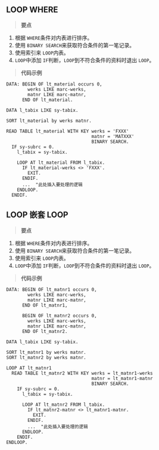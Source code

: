 ## LOOP WHERE

> **要点**

1. 根据 `WHERE`条件对内表进行排序。
2. 使用 `BINARY SEARCH`来获取符合条件的第一笔记录。
3. 使用索引来 `LOOP`内表。
4. `LOOP`中添加 `IF`判断，`LOOP`到不符合条件的资料时退出 `LOOP`。

> **代码示例**

```abap
DATA: BEGIN OF lt_material occurs 0,
        werks LIKE marc-werks,
        matnr LIKE marc-matnr,
      END OF lt_material.

DATA l_tabix LIKE sy-tabix.

SORT lt_material by werks matnr.

READ TABLE lt_material WITH KEY werks = 'FXXX'
                                matnr = 'MATXXX'
                                BINARY SEARCH.
  IF sy-subrc = 0.
    l_tabix = sy-tabix.

    LOOP AT lt_material FROM l_tabix.
      IF lt_material-werks <> 'FXXX'.
        EXIT.
      ENDIF.
      ...  "此处插入要处理的逻辑
    ENDLOOP.
  ENDIF.
```

<!-- ============================================================分割线=====================================================================-->

## LOOP 嵌套 LOOP

> **要点**

1. 根据 `WHERE`条件对内表进行排序。
2. 使用 `BINARY SEARCH`来获取符合条件的第一笔记录。
3. 使用索引来 `LOOP`内表。
4. `LOOP`中添加 `IF`判断，`LOOP`到不符合条件的资料时退出 `LOOP`。

> **代码示例**

```abap
DATA: BEGIN OF lt_matnr1 occurs 0,
        werks LIKE marc-werks,
        matnr LIKE marc-matnr,
      END OF lt_matnr1,

      BEGIN OF lt_matnr2 occurs 0,
        werks LIKE marc-werks,
        matnr LIKE marc-matnr,
      END OF lt_matnr2.

DATA l_tabix LIKE sy-tabix.

SORT lt_matnr1 by werks matnr.
SORT lt_matnr2 by werks matnr.

LOOP AT lt_matnr1
  READ TABLE lt_matnr2 WITH KEY werks = lt_matnr1-werks
                                matnr = lt_matnr1-matnr
                                BINARY SEARCH.
    IF sy-subrc = 0.
      l_tabix = sy-tabix.

      LOOP AT lt_matnr2 FROM l_tabix.
        IF lt_matnr2-matnr <> lt_matnr1-matnr.
          EXIT.
        ENDIF.
        ...  "此处插入要处理的逻辑
      ENDLOOP.
    ENDIF.
ENDLOOP.
```
